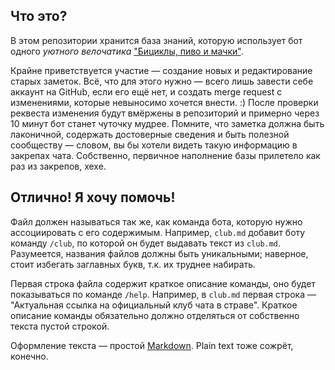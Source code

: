 ## Что это?

В этом репозитории хранится база знаний, которую использует бот одного *уютного велочатика* ["Бициклы, пиво и мачки"](https://t.me/veloserbia).

Крайне приветствуется участие — создание новых и редактирование старых заметок. Всё, что для этого нужно — всего лишь
завести себе аккаунт на GitHub, если его ещё нет, и создать merge request с изменениями, которые невыносимо хочется внести. :)
После проверки реквеста изменения будут вмёржены в репозиторий и примерно через 10 минут бот станет чуточку мудрее. Помните,
что заметка должна быть лаконичной, содержать достоверные сведения и быть полезной сообществу — словом, вы бы хотели видеть
такую информацию в закрепах чата. Собственно, первичное наполнение базы прилетело как раз из закрепов, хехе.

## Отлично! Я хочу помочь!

Файл должен называться так же, как команда бота, которую нужно ассоциировать с его содержимым.
Например, `club.md` добавит боту команду `/club`, по которой он будет выдавать текст из `club.md`.
Разумеется, названия файлов должны быть уникальными; наверное, стоит избегать заглавных букв, т.к. их труднее набирать.

Первая строка файла содержит краткое описание команды, оно будет показываться по команде `/help`.
Например, в `club.md` первая строка — "Актуальная ссылка на официальный клуб чата в страве".
Краткое описание команды обязательно должно отделяться от собственно текста пустой строкой.

Оформление текста — простой [Markdown](https://www.markdownguide.org/cheat-sheet). Plain text тоже сожрёт, конечно.
